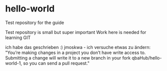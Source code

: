 # hello-world
Test repository for the guide

Test repository is small but super important
Work here is needed for learning GIT

ich habe das geschrieben :)
jmoskwa - ich versuche etwas zu ändern:
"You’re making changes in a project you don’t have write access to. Submitting a change will write it to a new branch in your fork qbaHub/hello-world-1, so you can send a pull request."
